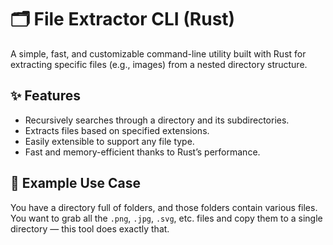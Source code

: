 # 🗂️ File Extractor CLI (Rust)

A simple, fast, and customizable command-line utility built with Rust for extracting specific files (e.g., images) from a nested directory structure.

## ✨ Features

- Recursively searches through a directory and its subdirectories.
- Extracts files based on specified extensions.
- Easily extensible to support any file type.
- Fast and memory-efficient thanks to Rust’s performance.

## 📂 Example Use Case

You have a directory full of folders, and those folders contain various files. You want to grab all the `.png`, `.jpg`, `.svg`, etc. files and copy them to a single directory — this tool does exactly that.
